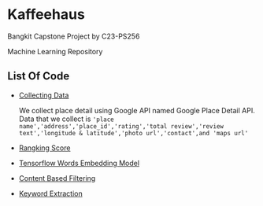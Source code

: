# Kaffeehaus

Bangkit Capstone Project by C23-PS256

Machine Learning Repository

## List Of Code

  - [Collecting Data](https://github.com/Bangkit-Capstone-C23-PS256/Kaffeehaus_Machine_Learning/tree/main/Collecting%20Data) 
    
    We collect place detail using Google API named Google Place Detail API.
    Data that we collect is `'place name','address','place_id','rating','total review','review text','longitude & latitude','photo url','contact',and 'maps url'`
  
  - [Rangking Score](https://github.com/Bangkit-Capstone-C23-PS256/Kaffeehaus_Machine_Learning/tree/main/Rangking%20Score) 

  
  
  - [Tensorflow Words Embedding Model](https://github.com/Bangkit-Capstone-C23-PS256/Kaffeehaus_Machine_Learning/tree/main/Tensorflow%20%20Words%20Embedding%20Model)
  - [Content Based Filtering](https://github.com/Bangkit-Capstone-C23-PS256/Kaffeehaus_Machine_Learning/tree/main/Content%20Based%20Filtering)
  - [Keyword Extraction](https://github.com/Bangkit-Capstone-C23-PS256/Kaffeehaus_Machine_Learning/tree/main/Keyword%20Extraction)


